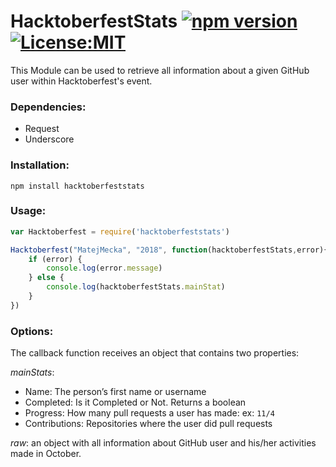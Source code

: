 # HacktoberfestStats [![npm version](https://badge.fury.io/js/hacktoberfeststats.svg)](https://badge.fury.io/js/hacktoberfeststats)   [ ![License:MIT](https://img.shields.io/badge/License-MIT-yellow.svg)](https://opensource.org/licenses/MIT)

This Module can be used to retrieve all information about a given GitHub user within Hacktoberfest's event.

### Dependencies:
* Request
* Underscore

### Installation:
`npm install hacktoberfeststats`

### Usage:
```js
var Hacktoberfest = require('hacktoberfeststats')

Hacktoberfest("MatejMecka", "2018", function(hacktoberfestStats,error){
	if (error) {
		console.log(error.message)
	} else {
		console.log(hacktoberfestStats.mainStat)
	}
})
```

### Options:

The callback function receives an object that contains two properties:

*mainStats*:
* Name: The person’s first name or username
* Completed: Is it Completed or Not. Returns a boolean
* Progress: How many pull requests a user has made: ex: `11/4`
* Contributions: Repositories where the user did pull requests

*raw*: an object with all information about GitHub user and his/her activities made in October.
